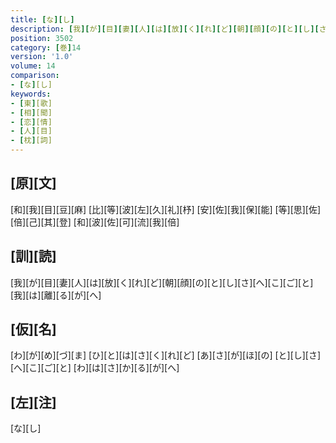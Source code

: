 ```yaml
---
title: [な][し]
description: [我][が][目][妻][人][は][放][く][れ][ど][朝][顔][の][と][し][さ][へ][こ][ご][と][我][は][離][る][が][へ]
position: 3502
category: [巻]14
version: '1.0'
volume: 14
comparison:
- [な][し]
keywords:
- [東][歌]
- [相][聞]
- [恋][情]
- [人][目]
- [枕][詞]
---
```


## [原][文]

[和][我][目][豆][麻] [比][等][波][左][久][礼][杼] [安][佐][我][保][能] [等][思][佐][倍][己][其][登] [和][波][佐][可][流][我][倍]

## [訓][読]

[我][が][目][妻][人][は][放][く][れ][ど][朝][顔][の][と][し][さ][へ][こ][ご][と][我][は][離][る][が][へ]

## [仮][名]

[わ][が][め][づ][ま] [ひ][と][は][さ][く][れ][ど] [あ][さ][が][ほ][の] [と][し][さ][へ][こ][ご][と] [わ][は][さ][か][る][が][へ]

## [左][注]

[な][し]
